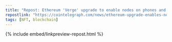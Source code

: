 ```yaml
---
title: "Repost: Ethereum 'Verge' upgrade to enable nodes on phones and smartwatches"
repostlink: "https://cointelegraph.com/news/ethereum-upgrade-enables-nodes-on-phones-smart-watches"
tags: [NFT, blockchain]
---
```


{% include embed/linkpreview-repost.html %}
